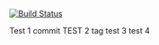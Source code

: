 [![Build Status](https://dev.azure.com/yhernandezgext/Music/_apis/build/status/Music-Maven-CI)](https://dev.azure.com/yhernandezgext/Music/_build/latest?definitionId=5)

Test 1 commit
TEST 2 tag
test 3
test 4
